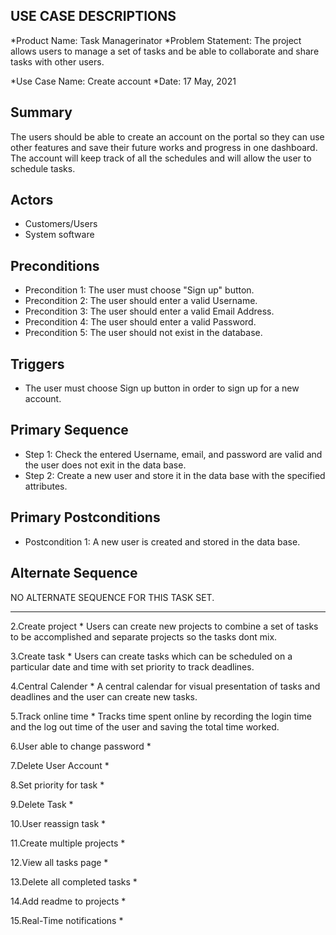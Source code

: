 ## USE CASE DESCRIPTIONS

*Product Name: Task Managerinator
*Problem Statement: The project allows users to manage a set of tasks and be able to collaborate and share tasks with other users.

*Use Case Name: Create account
*Date: 17 May, 2021

## Summary
The users should be able to create an account on the portal so they can use other features and save their future works and progress in one dashboard. 
The account will keep track of all the schedules and will allow the user to schedule tasks.

## Actors
* Customers/Users
* System software

## Preconditions
* Precondition 1: The user must choose "Sign up" button.
* Precondition 2: The user should enter a valid Username.
* Precondition 3: The user should enter a valid Email Address.
* Precondition 4: The user should enter a valid Password.
* Precondition 5: The user should not exist in the database.

## Triggers
* The user must choose Sign up button in order to sign up for a new account.

## Primary Sequence
* Step 1: Check the entered Username, email, and password are valid and the user does not exit in the data base.
* Step 2: Create a new user and store it in the data base with the specified attributes.

## Primary Postconditions
* Postcondition 1: A new user is created and stored in the data base.

## Alternate Sequence
NO  ALTERNATE SEQUENCE FOR THIS TASK SET.

-------------------------------------------------------------------------------------------------------------------------------------------------

2.Create project
	* Users can create new projects to combine a set of tasks to be accomplished and separate projects so the tasks dont mix.

3.Create task
	* Users can create tasks which can be scheduled on a particular date and time with set priority to track deadlines.

4.Central Calender
	* A central calendar for visual presentation of tasks and deadlines and the user can create new tasks. 

5.Track online time
	* Tracks time spent online by recording the login time and the log out time of the user and saving the total time worked.

6.User able to change password
	*

7.Delete User Account
	*

8.Set priority for task
	*

9.Delete Task
	*

10.User reassign task
	*

11.Create multiple projects
	*

12.View all tasks page
	*

13.Delete all completed tasks
	*

14.Add readme to projects
	*

15.Real-Time notifications
	*

